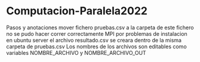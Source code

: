 # Computacion-Paralela2022
Pasos y anotaciones
mover fichero pruebas.csv a la carpeta de este fichero
no se pudo hacer correr correctamente MPI por problemas de instalacion en ubuntu server
el archivo resultado.csv se creara dentro de la misma carpeta de pruebas.csv
Los nombres de los archivos son editables como variables NOMBRE_ARCHIVO y NOMBRE_ARCHIVO_OUT
